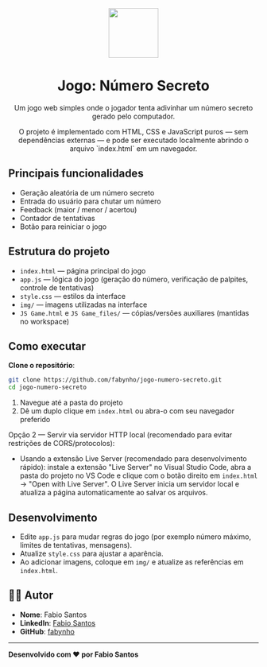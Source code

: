 <div align="center">
  <a href="#">
    <img src="https://avatars.githubusercontent.com/u/6749606?v=4&size=64" width="100" height="100"/>
  </a>
  <h1 align="center"> Jogo: Número Secreto</h1>
  <p align="center">
    Um jogo web simples onde o jogador tenta adivinhar um número secreto gerado pelo computador.
  </p>
  <p align="center">
    O projeto é implementado com HTML, CSS e JavaScript puros — sem dependências externas — e pode ser executado localmente abrindo o arquivo `index.html` em um navegador.
  </p>
</div>

## Principais funcionalidades

- Geração aleatória de um número secreto
- Entrada do usuário para chutar um número
- Feedback (maior / menor / acertou)
- Contador de tentativas
- Botão para reiniciar o jogo

## Estrutura do projeto

- `index.html` — página principal do jogo
- `app.js` — lógica do jogo (geração do número, verificação de palpites, controle de tentativas)
- `style.css` — estilos da interface
- `img/` — imagens utilizadas na interface
- `JS Game.html` e `JS Game_files/` — cópias/versões auxiliares (mantidas no workspace)

## Como executar

**Clone o repositório**:

```bash
git clone https://github.com/fabynho/jogo-numero-secreto.git
cd jogo-numero-secreto
```

1. Navegue até a pasta do projeto
2. Dê um duplo clique em `index.html` ou abra-o com seu navegador preferido

Opção 2 — Servir via servidor HTTP local (recomendado para evitar restrições de CORS/protocolos):

- Usando a extensão Live Server (recomendado para desenvolvimento rápido): instale a extensão "Live Server" no Visual Studio Code, abra a pasta do projeto no VS Code e clique com o botão direito em `index.html` → "Open with Live Server". O Live Server inicia um servidor local e atualiza a página automaticamente ao salvar os arquivos.



## Desenvolvimento

- Edite `app.js` para mudar regras do jogo (por exemplo número máximo, limites de tentativas, mensagens).
- Atualize `style.css` para ajustar a aparência.
- Ao adicionar imagens, coloque em `img/` e atualize as referências em `index.html`.

## 👨‍💻 Autor

- **Nome**: Fabio Santos
- **LinkedIn**: [Fabio Santos](https://www.linkedin.com/in/fabiosantosconnect/)
- **GitHub**: [fabynho](https://github.com/fabynho)

---

**Desenvolvido com ❤️ por Fabio Santos**
